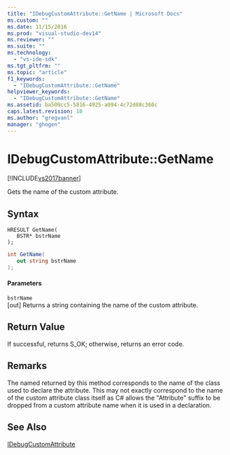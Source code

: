 ```yaml
---
title: "IDebugCustomAttribute::GetName | Microsoft Docs"
ms.custom: ""
ms.date: 11/15/2016
ms.prod: "visual-studio-dev14"
ms.reviewer: ""
ms.suite: ""
ms.technology: 
  - "vs-ide-sdk"
ms.tgt_pltfrm: ""
ms.topic: "article"
f1_keywords: 
  - "IDebugCustomAttribute::GetName"
helpviewer_keywords: 
  - "IDebugCustomAttribute::GetName"
ms.assetid: ba509cc5-5816-4925-a094-4c72d88c360c
caps.latest.revision: 10
ms.author: "gregvanl"
manager: "ghogen"
---
```

# IDebugCustomAttribute::GetName
[!INCLUDE[vs2017banner](../../../includes/vs2017banner.md)]

Gets the name of the custom attribute.  
  
## Syntax  
  
```cpp#  
HRESULT GetName(   
   BSTR* bstrName  
);  
```  
  
```csharp  
int GetName(  
   out string bstrName  
);  
```  
  
#### Parameters  
 `bstrName`  
 [out] Returns a string containing the name of the custom attribute.  
  
## Return Value  
 If successful, returns S_OK; otherwise, returns an error code.  
  
## Remarks  
 The named returned by this method corresponds to the name of the class used to declare the attribute. This may not exactly correspond to the name of the custom attribute class itself as C# allows the "Attribute" suffix to be dropped from a custom attribute name when it is used in a declaration.  
  
## See Also  
 [IDebugCustomAttribute](../../../extensibility/debugger/reference/idebugcustomattribute.md)

